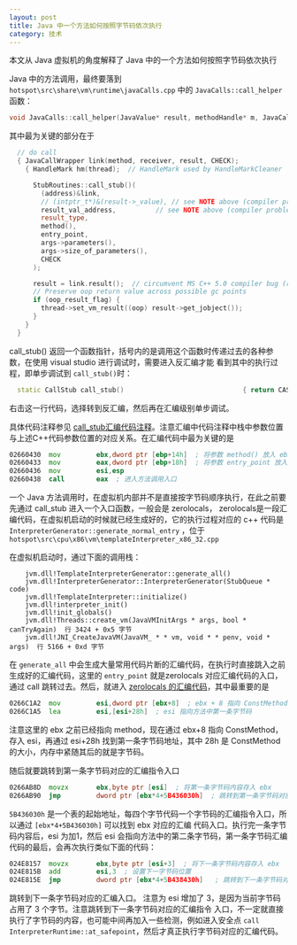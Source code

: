```yaml
---
layout: post
title: Java 中一个方法如何按照字节码依次执行
category: 技术
---
```


本文从 Java 虚拟机的角度解释了 Java 中的一个方法如何按照字节码依次执行

Java 中的方法调用，最终要落到 `hotspot\src\share\vm\runtime\javaCalls.cpp` 中的 `JavaCalls::call_helper` 函数：

```c++
void JavaCalls::call_helper(JavaValue* result, methodHandle* m, JavaCallArguments* args, TRAPS);
```

其中最为关键的部分在于 

```c++
  // do call
  { JavaCallWrapper link(method, receiver, result, CHECK);
    { HandleMark hm(thread);  // HandleMark used by HandleMarkCleaner

      StubRoutines::call_stub()(
        (address)&link,
        // (intptr_t*)&(result->_value), // see NOTE above (compiler problem)
        result_val_address,          // see NOTE above (compiler problem)
        result_type,
        method(),
        entry_point,
        args->parameters(),
        args->size_of_parameters(),
        CHECK
      );

      result = link.result();  // circumvent MS C++ 5.0 compiler bug (result is clobbered across call)
      // Preserve oop return value across possible gc points
      if (oop_result_flag) {
        thread->set_vm_result((oop) result->get_jobject());
      }
    }
  }
```

call_stub() 返回一个函数指针，括号内的是调用这个函数时传递过去的各种参数，在使用 visual studio 进行调试时，需要进入反汇编才能
看到其中的执行过程，即单步调试到 `call_stub()`时：

```c++
  static CallStub call_stub()                              { return CAST_TO_FN_PTR(CallStub, _call_stub_entry); }
```
右击这一行代码，选择转到反汇编，然后再在汇编级别单步调试。

具体代码注释参见 [call_stub汇编代码注释](https://github.com/codefollower/OpenJDK-Research/blob/master/hotspot/my-docs/interpreter/stub/call_stub.java)。注意汇编中代码注释中栈中参数位置与上述C++代码参数位置的对应关系。在汇编代码中最为关键的是

```asm
02660430  mov         ebx,dword ptr [ebp+14h]  ; 将参数 method() 放入 ebx
02660433  mov         eax,dword ptr [ebp+18h]  ; 将参数 entry_point 放入 eax
02660436  mov         esi,esp  
02660438  call        eax  ; 进入方法调用入口
```

一个 Java 方法调用时，在虚拟机内部并不是直接按字节码顺序执行，在此之前要先通过 call_stub 进入一个入口函数，一般会是 zerolocals， zerolocals是一段汇编代码，在虚拟机启动的时候就已经生成好的，它的执行过程对应的 c++ 代码是 `InterpreterGenerator::generate_normal_entry` ，位于 `hotspot\src\cpu\x86\vm\templateInterpreter_x86_32.cpp`

在虚拟机启动时，通过下面的调用栈：

```
	jvm.dll!TemplateInterpreterGenerator::generate_all() 
 	jvm.dll!InterpreterGenerator::InterpreterGenerator(StubQueue * code)
 	jvm.dll!TemplateInterpreter::initialize()  
 	jvm.dll!interpreter_init() 
 	jvm.dll!init_globals()  
 	jvm.dll!Threads::create_vm(JavaVMInitArgs * args, bool * canTryAgain)  行 3424 + 0x5 字节
 	jvm.dll!JNI_CreateJavaVM(JavaVM_ * * vm, void * * penv, void * args)  行 5166 + 0xd 字节

```

在 `generate_all` 中会生成大量常用代码片断的汇编代码，在执行时直接跳入之前生成好的汇编代码，这里的 `entry_point` 就是zerolocals 对应汇编代码的入口，通过 call 跳转过去。然后，就进入 [zerolocals 的汇编代码](https://github.com/codefollower/OpenJDK-Research/blob/master/hotspot/my-docs/interpreter/stub/method_entry_point_zerolocals.java)，其中最重要的是 

```asm
0266C1A2  mov         esi,dword ptr [ebx+8]  ; ebx + 8 指向 ConstMethod
0266C1A5  lea         esi,[esi+28h]  ; esi 指向方法中第一条字节码
```

注意这里的 ebx 之前已经指向 method，现在通过 ebx+8 指向 ConstMethod，存入 esi，再通过 esi+28h 找到第一条字节码地址，其中 28h 是 ConstMethod 的大小，内存中紧随其后的就是字节码。

随后就要跳转到第一条字节码对应的汇编指令入口

```asm
0266AB8D  movzx       ebx,byte ptr [esi]  ; 将第一条字节码内容存入 ebx
0266AB90  jmp         dword ptr [ebx*4+5B436030h]  ; 跳转到第一条字节码对应的汇编指令入口
```

`5B436030h` 是一个表的起始地址，每四个字节代码一个字节码的汇编指令入口，所以通过 `[ebx*4+5B436030h]` 可以找到 ebx 对应的汇编
代码入口。执行完一条字节码内容后，esi 为加1，然后 esi 会指向方法中的第二条字节码，第一条字节码汇编代码的最后，会再次执行类似下面的代码： 

```asm
024E8157  movzx       ebx,byte ptr [esi+3]  ; 将下一条字节码内容存入 ebx
024E815B  add         esi,3  ; 设置下一字节码位置
024E815E  jmp         dword ptr [ebx*4+5B438430h]   ; 跳转到下一条字节码对应的汇编指令入口
```

跳转到下一条字节码对应的汇编入口。 注意为 esi 增加了 3，是因为当前字节码占用了 3 个字节。注意跳转到下一条字节码对应的汇编指令
入口，不一定就直接执行了字节码的内容，也可能中间再加入一些检测，例如进入安全点 `call        InterpreterRuntime::at_safepoint`，然后才真正执行字节码对应的汇编代码。


